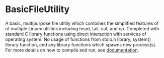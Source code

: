 # BasicFileUtility

A basic, multipurpose file utitily which combines the simplified features of of multiple Linuex utilities including head, tail, cat, and cp.
Completed with standard C library functions using direct interaction with services of operating system. No usage of functions from stdio.h library, system() library function, and any library functions which spawns new process(s). 
<br>
For more details on how to compile and run, see [documentation](documentation.txt).